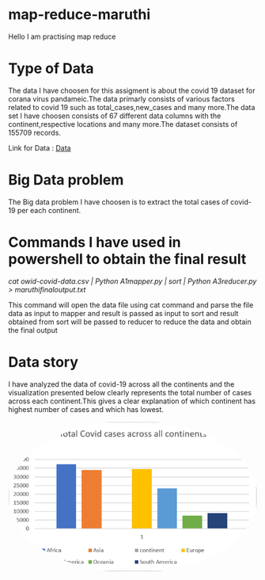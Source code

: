 # map-reduce-maruthi
Hello I am practising map reduce

# Type of Data 
The data I have choosen for this assigment is about the covid 19 dataset for corana virus pandameic.The data primarly consists of various factors related to covid 19 such as total_cases,new_cases and many more.The data set I have choosen consists of 67 different data columns with the continent,respective locations and many more.The dataset consists of 155709 records.

Link for Data : [Data](https://www.kaggle.com/georgesaavedra/covid19-dataset)

# Big Data problem

The Big data problem I have choosen is to extract the  total cases of covid-19 per each continent.

# Commands I have used in powershell to obtain the final result

_cat owid-covid-data.csv | Python A1mapper.py | sort | Python A3reducer.py > maruthifinaloutput.txt_

This command will open the data file using cat command and parse the file data as input to mapper and result is passed as input to sort and result obtained from sort will be passed to reducer to reduce the data and obtain the final output

# Data story 
I have analyzed the data of covid-19 across all the continents and the visualization presented below clearly represents the total number of cases across each continent.This gives a clear explanation of which continent has highest number of cases and which has lowest.


<img src="Capture1.PNG" alt="drawing"  style="border-radius:50%" />
